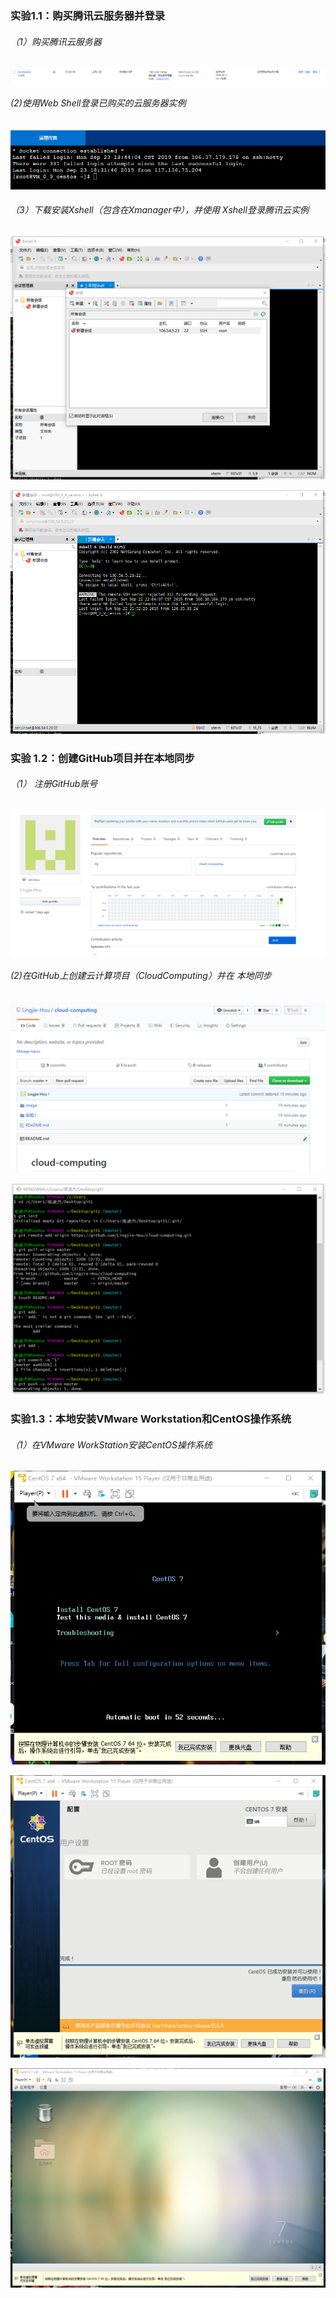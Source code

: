 ### 实验1.1：购买腾讯云服务器并登录

###### （1）购买腾讯云服务器

![](../image/1.png)

###### (2)使用Web Shell登录已购买的云服务器实例 

![](../image/2.png)

###### （3）下载安装Xshell（包含在Xmanager中），并使用 Xshell登录腾讯云实例

![](../image/3.png)

![](../image/4.png)



### 实验 1.2：创建GitHub项目并在本地同步

###### （1） 注册GitHub账号

![](../image/5.png)

###### (2)在GitHub上创建云计算项目（CloudComputing）并在 本地同步 

![](../image/6.png)

![](../image/7.png)



### 实验1.3：本地安装VMware Workstation和CentOS操作系统

###### （1）在VMware WorkStation安装CentOS操作系统 

![](../image/8.png)

![](../image/9.png)

![](../image/10.png)

